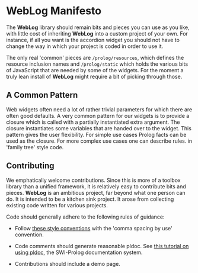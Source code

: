 **WebLog** Manifesto
====================

The **WebLog** library should remain bits and pieces you can use as you like, with little cost of inheriting **WebLog** into a custom project of your own.
For instance, if all you want is the accordion widget you should not have to change the way in which your project is coded in order to use it.

The only real 'common' pieces are `/prolog/resources`, which defines the resource inclusion names and `/prolog/static` which holds the various bits of JavaScript that are needed by some of the widgets.
For the moment a truly lean install of **WebLog** might require a bit of picking through those.



A Common Pattern
----------------

Web widgets often need a lot of rather trivial parameters for which there are often good defaults.
A very common pattern for our widgets is to provide a closure which is called with a partially instantiated extra argument.
The closure instantiates some variables that are handed over to the widget.
This pattern gives the user flexibility.
For simple use cases Prolog facts can be used as the closure.
For more complex use cases one can describe rules.
 in 'family tree' style code.



Contributing
------------

We emphatically welcome contributions.
Since this is more of a toolbox library than a unified framework, it is relatively easy to contribute bits and pieces.
**WebLog** is an ambitious project, far beyond what one person can do.
It is intended to be a kitchen sink project.
It arose from collecting existing code written for various projects.

Code should generally adhere to the following rules of guidance:
  
  * Follow [these style conventions](http://www.ai.uga.edu/mc/plcoding.pdf)
    with the 'comma spacing by use' convention.
  
  * Code comments should generate reasonable pldoc.
    See [this tutorial on using pldoc](http://www.pathwayslms.com/swipltuts/pldoc/), the SWI-Prolog documentation system.
  
  * Contributions should include a demo page.

